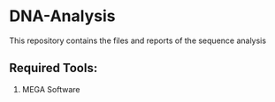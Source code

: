 # DNA-Analysis
<p>This repository contains the files and reports of the sequence analysis</p>
<h2>Required Tools:</h2>
<ol>
  <li>MEGA Software</li>
</ol>
